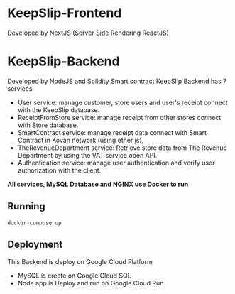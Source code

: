 # KeepSlip-Frontend

Developed by NextJS (Server Side Rendering ReactJS)

# KeepSlip-Backend
Developed by NodeJS and Solidity Smart contract
KeepSlip Backend has 7 services

- User service: manage customer, store users and user's receipt connect with the KeepSlip database.
- ReceiptFromStore service: manage receipt from other stores connect with Store database.
- SmartContract service: manage receipt data connect with Smart Contract in Kovan network (using ether js),
- TheRevenueDepartment service: Retrieve store data from The Revenue Department by using the VAT service open API.
- Authentication service: manage user authentication and verify user authorization with the client.

**All services, MySQL Database and NGINX use Docker to run**

## Running

```
docker-compose up
```

## Deployment

This Backend is deploy on Google Cloud Platform

- MySQL is create on Google Cloud SQL
- Node app is Deploy and run on Google Cloud Run
